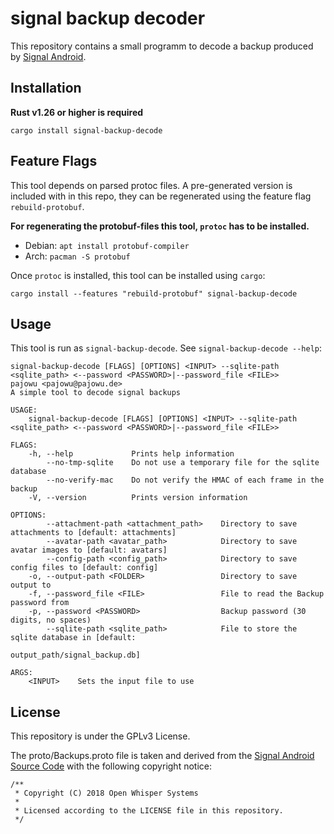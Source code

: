 # signal backup decoder

This repository contains a small programm to decode a backup produced by [Signal Android](https://github.com/signalapp/Signal-Android).

## Installation

**Rust v1.26 or higher is required**

```
cargo install signal-backup-decode
```

## Feature Flags

This tool depends on parsed protoc files. A pre-generated version is included with in this repo, they can be regenerated using the feature flag `rebuild-protobuf`.

**For regenerating the protobuf-files this tool, `protoc` has to be installed.**

- Debian: ```apt install protobuf-compiler```
- Arch: ```pacman -S protobuf```

Once `protoc` is installed, this tool can be installed using `cargo`:

```
cargo install --features "rebuild-protobuf" signal-backup-decode
```


## Usage

This tool is run as `signal-backup-decode`. See `signal-backup-decode --help`:

```
signal-backup-decode [FLAGS] [OPTIONS] <INPUT> --sqlite-path <sqlite_path> <--password <PASSWORD>|--password_file <FILE>>
pajowu <pajowu@pajowu.de>
A simple tool to decode signal backups

USAGE:
    signal-backup-decode [FLAGS] [OPTIONS] <INPUT> --sqlite-path <sqlite_path> <--password <PASSWORD>|--password_file <FILE>>

FLAGS:
    -h, --help             Prints help information
        --no-tmp-sqlite    Do not use a temporary file for the sqlite database
        --no-verify-mac    Do not verify the HMAC of each frame in the backup
    -V, --version          Prints version information

OPTIONS:
        --attachment-path <attachment_path>    Directory to save attachments to [default: attachments]
        --avatar-path <avatar_path>            Directory to save avatar images to [default: avatars]
        --config-path <config_path>            Directory to save config files to [default: config]
    -o, --output-path <FOLDER>                 Directory to save output to
    -f, --password_file <FILE>                 File to read the Backup password from
    -p, --password <PASSWORD>                  Backup password (30 digits, no spaces)
        --sqlite-path <sqlite_path>            File to store the sqlite database in [default:
                                               output_path/signal_backup.db]

ARGS:
    <INPUT>    Sets the input file to use

```

## License

This repository is under the GPLv3 License.

The proto/Backups.proto file is taken and derived from the [Signal Android Source Code](https://github.com/signalapp/Signal-Android) with the following copyright notice:

```
/**
 * Copyright (C) 2018 Open Whisper Systems
 *
 * Licensed according to the LICENSE file in this repository.
 */
```
